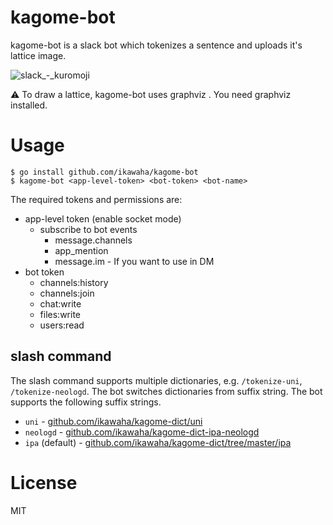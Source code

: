 # kagome-bot

kagome-bot is a slack bot which tokenizes a sentence and uploads it's lattice image.

![slack_-_kuromoji](https://user-images.githubusercontent.com/4232165/32312309-8e57949c-bfe0-11e7-9664-54015c9e3be4.png)


:warning: To draw a lattice, kagome-bot uses graphviz . You need graphviz installed.


# Usage

```
$ go install github.com/ikawaha/kagome-bot
$ kagome-bot <app-level-token> <bot-token> <bot-name>
```

The required tokens and permissions are:

* app-level token (enable socket mode)
    * subscribe to bot events
        * message.channels
        * app_mention
        * message.im - If you want to use in DM
* bot token
    * channels:history
    * channels:join
    * chat:write
    * files:write
    * users:read    

## slash command

The slash command supports multiple dictionaries, e.g. `/tokenize-uni`, `/tokenize-neologd`.
The bot switches dictionaries from suffix string.
The bot supports the following suffix strings.

* `uni` - [github.com/ikawaha/kagome-dict/uni](https://github.com/ikawaha/kagome-dict/uni)
* `neologd` - [github.com/ikawaha/kagome-dict-ipa-neologd](https://github.com/ikawaha/kagome-dict-ipa-neologd)
* `ipa` (default) - [github.com/ikawaha/kagome-dict/tree/master/ipa](https://github.com/ikawaha/kagome-dict/tree/master/ipa) 



# License

MIT
